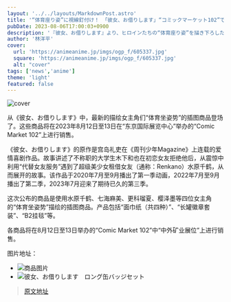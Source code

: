 ```yaml
---
layout: '../../layouts/MarkdownPost.astro'
title: '“体育座り姿”に視線釘付け！ 「彼女、お借りします」“コミックマーケット102”で最新描き下ろしグッズ販売'
pubDate: 2023-08-06T17:00:03+0900
description: '『彼女、お借りします』より、ヒロインたちの“体育座り姿”を描き下ろした最新イラストグッズが登場。2023年8月12日～13日に「東京ビッグサイト」で開催される「コミックマーケット102」にて販売される。'
author: '林洋平'
cover:
  url: 'https://animeanime.jp/imgs/ogp_f/605337.jpg'
  square: 'https://animeanime.jp/imgs/ogp_f/605337.jpg'
  alt: "cover"
tags: ['news','anime']
theme: 'light'
featured: false
---
```


![cover](https://animeanime.jp/imgs/ogp_f/605337.jpg)

从《彼女、お借りします》中，最新的描绘女主角们“体育坐姿势”的插图商品登场了。这些商品将在2023年8月12日至13日在“东京国际展览中心”举办的“Comic Market 102”上进行销售。

《彼女、お借りします》的原作是宫岛礼吏在《周刊少年Magazine》上连载的爱情喜剧作品。故事讲述了不称职的大学生木下和也在初恋女友拒绝他后，从震惊中利用“代替女友服务”遇到了超级美少女租借女友（通称：Renkano）水原千鹤，从而展开的故事。该作品于2020年7月至9月播出了第一季动画，2022年7月至9月播出了第二季，2023年7月迎来了期待已久的第三季。

这次公布的商品是使用水原千鹤、七海麻美、更科瑠夏、樱泽墨等四位女主角的“体育坐姿势”描绘的插图商品。产品包括“面巾纸（共四种）”、“长罐徽章套装”、“B2挂毯”等。

各商品将在8月12日至13日举办的“Comic Market 102”中“中外矿业展位”上进行销售。

图片地址：
- ![商品图片](https://animeanime.jp/imgs/zoom/605334.jpg)
- ![彼女、お借りします　ロング缶バッジセット](https://animeanime.jp/imgs/zoom/605336.jpg)

>[原文地址](https://animeanime.jp/article/2023/08/06/79125.html)  